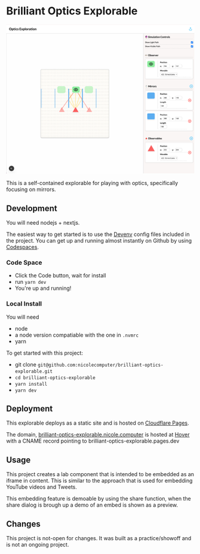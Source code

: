 # Brilliant Optics Explorable

![A demo of the project running](./demo.png)

This is a self-contained explorable for playing with optics, specifically focusing on mirrors.

## Development

You will need nodejs + nextjs.

The easiest way to get started is to use the [Devenv](https://devenv.sh) config
files included in the project. You can get up and running almost instantly on
Github by using [Codespaces](https://github.com/features/codespaces).

### Code Space

- Click the Code button, wait for install
- run `yarn dev`
- You're up and running!

### Local Install

You will need

- node
- a node version compatiable with the one in `.nvmrc`
- yarn

To get started with this project:

- git clone `git@github.com:nicolecomputer/brilliant-optics-explorable.git`
- `cd brilliant-optics-explorable`
- `yarn install`
- `yarn dev`

## Deployment

This explorable deploys as a static site and is hosted on
[Cloudflare Pages](https://pages.cloudflare.com).

The domain,
[brilliant-optics-explorable.nicole.computer](https://brilliant-optics-explorable.nicole.computer/)
is hosted at [Hover](http://hover.com) with a CNAME record pointing to
brilliant-optics-explorable.pages.dev

## Usage

This project creates a lab component that is intended to be embedded as an iframe in content. This is similar to the approach that is used for embedding YouTube videos and Tweets.

This embedding feature is demoable by using the share function, when the share dialog is brough up a demo of an embed is shown as a preview.

## Changes

This project is not-open for changes. It was built as a practice/showoff and is not an ongoing project.

